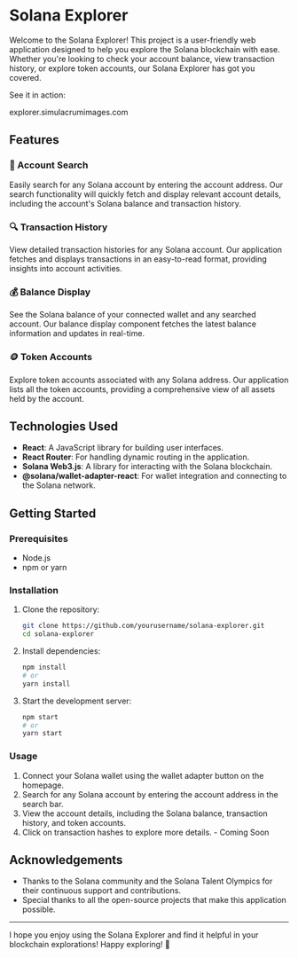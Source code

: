 # Solana Explorer

Welcome to the Solana Explorer! This project is a user-friendly web application designed to help you explore the Solana blockchain with ease. Whether you're looking to check your account balance, view transaction history, or explore token accounts, our Solana Explorer has got you covered.

See it in action:

explorer.simulacrumimages.com

## Features

### 🌟 Account Search

Easily search for any Solana account by entering the account address. Our search functionality will quickly fetch and display relevant account details, including the account's Solana balance and transaction history.

### 🔍 Transaction History

View detailed transaction histories for any Solana account. Our application fetches and displays transactions in an easy-to-read format, providing insights into account activities.

### 💰 Balance Display

See the Solana balance of your connected wallet and any searched account. Our balance display component fetches the latest balance information and updates in real-time.

### 🪙 Token Accounts

Explore token accounts associated with any Solana address. Our application lists all the token accounts, providing a comprehensive view of all assets held by the account.

## Technologies Used

- **React**: A JavaScript library for building user interfaces.
- **React Router**: For handling dynamic routing in the application.
- **Solana Web3.js**: A library for interacting with the Solana blockchain.
- **@solana/wallet-adapter-react**: For wallet integration and connecting to the Solana network.

## Getting Started

### Prerequisites

- Node.js
- npm or yarn

### Installation

1. Clone the repository:
    ```bash
    git clone https://github.com/yourusername/solana-explorer.git
    cd solana-explorer
    ```

2. Install dependencies:
    ```bash
    npm install
    # or
    yarn install
    ```

3. Start the development server:
    ```bash
    npm start
    # or
    yarn start
    ```

### Usage

1. Connect your Solana wallet using the wallet adapter button on the homepage.
2. Search for any Solana account by entering the account address in the search bar.
3. View the account details, including the Solana balance, transaction history, and token accounts.
4. Click on transaction hashes to explore more details. - Coming Soon

## Acknowledgements

- Thanks to the Solana community and the Solana Talent Olympics for their continuous support and contributions.
- Special thanks to all the open-source projects that make this application possible.

---

I hope you enjoy using the Solana Explorer and find it helpful in your blockchain explorations! Happy exploring! 🌟
